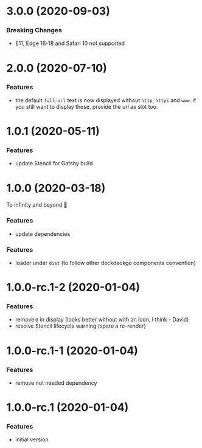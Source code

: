 # 3.0.0 (2020-09-03)

### Breaking Changes

- E11, Edge 16-18 and Safari 10 not supported

# 2.0.0 (2020-07-10)

### Features

- the default `full-url` text is now displayed without `http`, `https` and `www`. if you still want to display these, provide the url as slot too.

# 1.0.1 (2020-05-11)

### Features

- update Stencil for Gatsby build

# 1.0.0 (2020-03-18)

To infinity and beyond 🚀

### Features

- update dependencies

### Features

- loader under `dist` (to follow other deckdeckgo components convention)

# 1.0.0-rc.1-2 (2020-01-04)

### Features

- remove `@` in display (looks better without with an icon, I think - David)
- resolve Stencil lifecycle warning (spare a re-render)

# 1.0.0-rc.1-1 (2020-01-04)

### Features

- remove not needed dependency

# 1.0.0-rc.1 (2020-01-04)

### Features

- initial version
